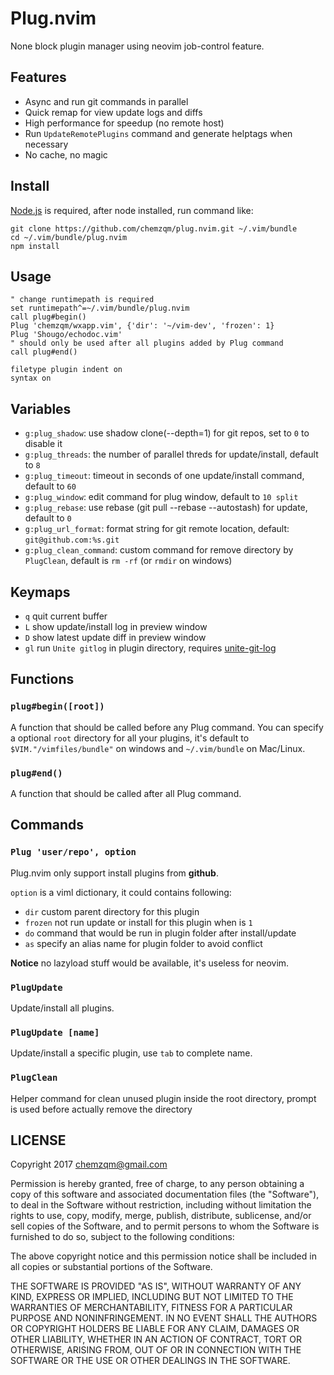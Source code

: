 # Plug.nvim

None block plugin manager using neovim job-control feature.

## Features

* Async and run git commands in parallel
* Quick remap for view update logs and diffs
* High performance for speedup (no remote host)
* Run `UpdateRemotePlugins` command and generate helptags when necessary
* No cache, no magic

## Install

[Node.js](https://nodejs.org/en/) is required, after node installed, run command
like:

```
git clone https://github.com/chemzqm/plug.nvim.git ~/.vim/bundle
cd ~/.vim/bundle/plug.nvim
npm install
```

## Usage

``` viml
" change runtimepath is required
set runtimepath^=~/.vim/bundle/plug.nvim
call plug#begin()
Plug 'chemzqm/wxapp.vim', {'dir': '~/vim-dev', 'frozen': 1}
Plug 'Shougo/echodoc.vim'
" should only be used after all plugins added by Plug command
call plug#end()

filetype plugin indent on
syntax on
```
## Variables

* `g:plug_shadow`: use shadow clone(--depth=1) for git repos, set to `0` to disable it
* `g:plug_threads`: the number of parallel threds for update/install, default to `8`
* `g:plug_timeout`: timeout in seconds of one update/install command, default to `60`
* `g:plug_window`: edit command for plug window, default to `10 split`
* `g:plug_rebase`: use rebase (git pull --rebase --autostash) for update, default to `0`
* `g:plug_url_format`: format string for git remote location, default: `git@github.com:%s.git`
* `g:plug_clean_command`: custom command for remove directory by `PlugClean`, default is `rm -rf` (or `rmdir` on windows)

## Keymaps

* `q` quit current buffer
* `L` show update/install log in preview window
* `D` show latest update diff in preview window
* `gl` run `Unite gitlog` in plugin directory, requires [unite-git-log](https://github.com/chemzqm/unite-git-log)

## Functions

### `plug#begin([root])`

A function that should be called before any Plug command.
You can specify a optional `root` directory for all your plugins, it's default
to `$VIM."/vimfiles/bundle"` on windows and `~/.vim/bundle` on Mac/Linux.

### `plug#end()`

A function that should be called after all Plug command.

## Commands

### `Plug 'user/repo', option`

Plug.nvim only support install plugins from **github**.

`option` is a viml dictionary, it could contains following: 

* `dir` custom parent directory for this plugin
* `frozen` not run update or install for this plugin when is `1`
* `do` command that would be run in plugin folder after install/update
* `as` specify an alias name for plugin folder to avoid conflict

**Notice** no lazyload stuff would be available, it's useless for neovim.

### `PlugUpdate`

Update/install all plugins.

### `PlugUpdate [name]`

Update/install a specific plugin, use `tab` to complete name.

### `PlugClean`

Helper command for clean unused plugin inside the root directory, prompt is used
before actually remove the directory

## LICENSE

Copyright 2017 chemzqm@gmail.com

Permission is hereby granted, free of charge, to any person obtaining
a copy of this software and associated documentation files (the "Software"),
to deal in the Software without restriction, including without limitation
the rights to use, copy, modify, merge, publish, distribute, sublicense,
and/or sell copies of the Software, and to permit persons to whom the
Software is furnished to do so, subject to the following conditions:

The above copyright notice and this permission notice shall be included
in all copies or substantial portions of the Software.

THE SOFTWARE IS PROVIDED "AS IS", WITHOUT WARRANTY OF ANY KIND,
EXPRESS OR IMPLIED, INCLUDING BUT NOT LIMITED TO THE WARRANTIES
OF MERCHANTABILITY, FITNESS FOR A PARTICULAR PURPOSE AND NONINFRINGEMENT.
IN NO EVENT SHALL THE AUTHORS OR COPYRIGHT HOLDERS BE LIABLE FOR ANY CLAIM,
DAMAGES OR OTHER LIABILITY, WHETHER IN AN ACTION OF CONTRACT,
TORT OR OTHERWISE, ARISING FROM, OUT OF OR IN CONNECTION WITH THE SOFTWARE
OR THE USE OR OTHER DEALINGS IN THE SOFTWARE.
